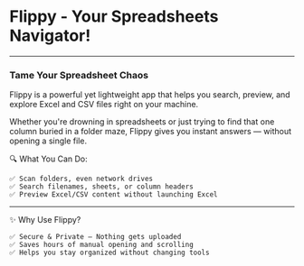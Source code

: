 # Flippy - Your Spreadsheets Navigator!

- - -
### Tame Your Spreadsheet Chaos
Flippy is a powerful yet lightweight app that helps you search, preview, and explore Excel and CSV files right on your machine.

Whether you're drowning in spreadsheets or just trying to find that one column buried in a folder maze, Flippy gives you instant answers — without opening a single file.

🔍 What You Can Do:  

    ✅ Scan folders, even network drives  
    ✅ Search filenames, sheets, or column headers  
    ✅ Preview Excel/CSV content without launching Excel  
---
✨ Why Use Flippy?  
            
    ✅ Secure & Private – Nothing gets uploaded  
    ✅ Saves hours of manual opening and scrolling  
    ✅ Helps you stay organized without changing tools  

